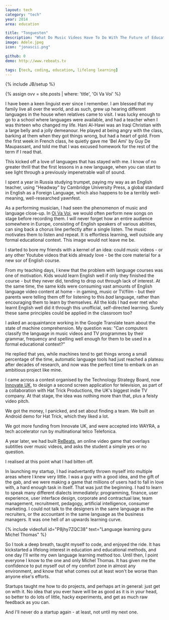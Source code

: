 ```yaml
---
layout: tech
category: "tech"
year: 2014
area: education 

title: "Tonguesten"
description: "What Do Music Videos Have To Do With The Future of Education?"
image: Adele.jpeg
icon: "jonascii.png"

github: 0
demo: http://www.rebeats.tv

tags: [tech, coding, education, lifelong learning]
---
```

{% include JB/setup %}

{% assign ovv = site.posts | where: 'title', 'Oi Va Voi' %}

I have been a keen linguist ever since I remember. I am blessed that my family live all over the world, and as such, grew up hearing different languages in the house when relatives came to visit. I was lucky enough to go to a school where languages were available, and had a teacher when I was thirteen who changed my life. Hani Al-Hawi was an Iraqi Christian with a large belly and a jolly demeanour. He played at being angry with the class, barking at them when they got things wrong, but had a heart of gold. From the first week in French class, he quietly gave me 'Bel Ami' by Guy De Maupassant, and told me that I was excused homework for the rest of the term if I read that.

This kicked off a love of languages that has stayed with me. I know of no greater thrill that the first lessons in a new language, when you can start to see light through a previously impenetrable wall of sound.

I spent a year in Russia studying trumpet, paying my way as an English teacher, using "Headway" by Cambridge University Press, a global standard in English as a Foreign Language, which also happens to be a terribly well-meaning, well-researched yawnfest.

As a performing musician, I had seen the phenomenon of music and language close-up. In <a href="{{ovv[0].url}}">Oi Va Voi</a>, we would often perform new songs on stage before recording them. I will never forget how an entire audience somewhere in Europe, consisting of English speakers of various abilities, can sing back a chorus line perfectly after a single listen. The music motivates them to listen and repeat. It is effortless learning, well outside any formal educational context. This image would not leave me be.

I started to bore my friends with a kernel of an idea: could music videos - or any other Youtube videos that kids already love - be the core material for a new sor of English course.

From my teaching days, I knew that the problem with language courses was one of motivation. Kids would learn English well if only they finished the course - but they never did, tending to drop out through lack of interest. At the same time, the same kids were consuming vast amounts of English language video content at home - in gaming, music or TV/film - but their parents were telling them off for listening to this <em>bad</em> language, rather than encouraging them to learn by themselves. All the kids I had ever met who learnt English well did it through this unofficial, self-directed learning. Surely these same principles could be applied in the classroom too?

I asked an acquaintance working in the Google Translate team about the state of machine comprehension. My question was: "Can computers classify the language in music videos and TV programmes by their grammar, frequency and spelling well enough for them to be used in a formal educational context?"

He replied that yes, while machines tend to get things wrong a small percentage of the time, automatic language tools had just reached a plateau after decades of research, and now was the perfect time to embark on an ambitious project like mine.

I came across a contest organised by the Technology Strategy Board, now <a href="http://innovateuk.org">Innovate UK</a>, to design a second screen application for television, as part of a collaboration with Hat Trick Productions, the UK's biggest indie TV company. At that stage, the idea was nothing more than that, plus a feisty video pitch. 

We got the money, I panicked, and set about finding a team. We built an Android demo for Hat Trick, which they liked a lot.

We got more funding from Innovate UK, and were accepted into WAYRA, a tech accelerator run by multinational telco Telefonica.

A year later, we had built <a href="http://rebeats.tv">ReBeats</a>, an online video game that overlays subtitles over music videos, and asks the student a simple yes or no question.

 I realised at this point what I had bitten off.

In launching my startup, I had inadvertantly thrown myself into multiple areas where I knew very little. I was a guy with a good idea, and the gift of the gab, and we were making a game that millions of users had to fall in love with, a hard enough task in itself. That was just the beginning.  I had to learn to speak many different dialects immediately: programming, finance, user experience, user interface design, corporate and contractual law, team management, recruitment, pedagogy, artificial intelligence, consumer marketing. I could not talk to the designers in the same language as the recruiters, or the accountant in the same language as the business managers. It was one hell of an upwards learning curve.

{% include videofull id="P8jhy7ZQC38" text="Language learning guru Michel Thomas" %}

So I took a deep breath, taught myself to code, and enjoyed the ride. It has kickstarted a lifelong interest in education and educational methods, and one day I'll write my own language learning method too. Until then, I point everyone I know to the one and only Michel Thomas. It has given me the confidence to  put myself out of my comfort zone in almost any environment, and know that what comes out at least won't be worse than anyone else's efforts.

Startups taught me how to do projects, and perhaps art in general: just get on with it. No idea that you ever have will be as good as it is in your head, so better to do lots of little, hacky experiments, and get as much raw feedback as you can.

And I'll never do a startup again - at least, not until my next one.









